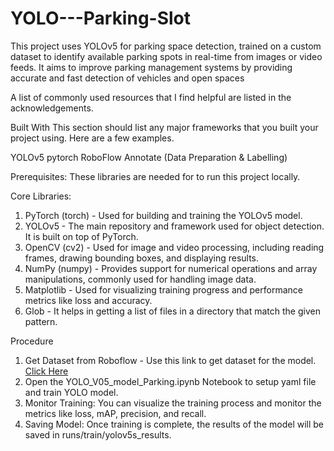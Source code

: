 # YOLO---Parking-Slot
This project uses YOLOv5 for parking space detection, trained on a custom dataset to identify available parking spots in real-time from images or video feeds. It aims to improve parking management systems by providing accurate and fast detection of vehicles and open spaces

A list of commonly used resources that I find helpful are listed in the acknowledgements.

Built With
This section should list any major frameworks that you built your project using. Here are a few examples.

YOLOv5
pytorch
RoboFlow Annotate (Data Preparation & Labelling)

Prerequisites:
These libraries are needed for to run this project locally.

Core Libraries:
1) PyTorch (torch) - Used for building and training the YOLOv5 model.
2) YOLOv5 - The main repository and framework used for object detection. It is built on top of PyTorch.
3) OpenCV (cv2) - Used for image and video processing, including reading frames, drawing bounding boxes, and displaying results.
4) NumPy (numpy) - Provides support for numerical operations and array manipulations, commonly used for handling image data.
5) Matplotlib - Used for visualizing training progress and performance metrics like loss and accuracy.
6) Glob - It helps in getting a list of files in a directory that match the given pattern.

Procedure
  1) Get Dataset from Roboflow - Use this link to get dataset for the model. [Click Here](https://universe.roboflow.com/muhammad-syihab-bdynf/parking-space-ipm1b/dataset/4)
  2) Open the YOLO_V05_model_Parking.ipynb Notebook to setup yaml file and train YOLO model.
  3) Monitor Training: You can visualize the training process and monitor the metrics like loss, mAP, precision, and recall.
  4) Saving Model: Once training is complete, the results of the model will be saved in runs/train/yolov5s_results.
